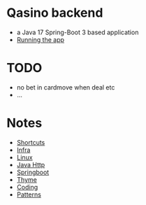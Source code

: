 # Qasino backend
- a Java 17 Spring-Boot 3 based application
- [Running the app](./Running-the-app.md)

# TODO 
- no bet in cardmove when deal etc
- ...

# Notes
- [Shortcuts](./webapp/docs/notes/1-Shortcuts/0-index.md)
- [Infra](./webapp/docs/notes/2-Infra/0-index.md)
- [Linux](./webapp/docs/notes/3-Linux/0-index.md)
- [Java Http](./webapp/docs/notes/4-Java-http/0-index.md)
- [Springboot](./webapp/docs/notes/5-Springboot/0-index.md)
- [Thyme](./webapp/docs/notes/6-Java-Thymeleaf/0-index.md)
- [Coding](./webapp/docs/notes/7-Java8-Coding-examples/0-index.md)
- [Patterns](./webapp/docs/notes/8-Java-Patterns/0-index.md)
